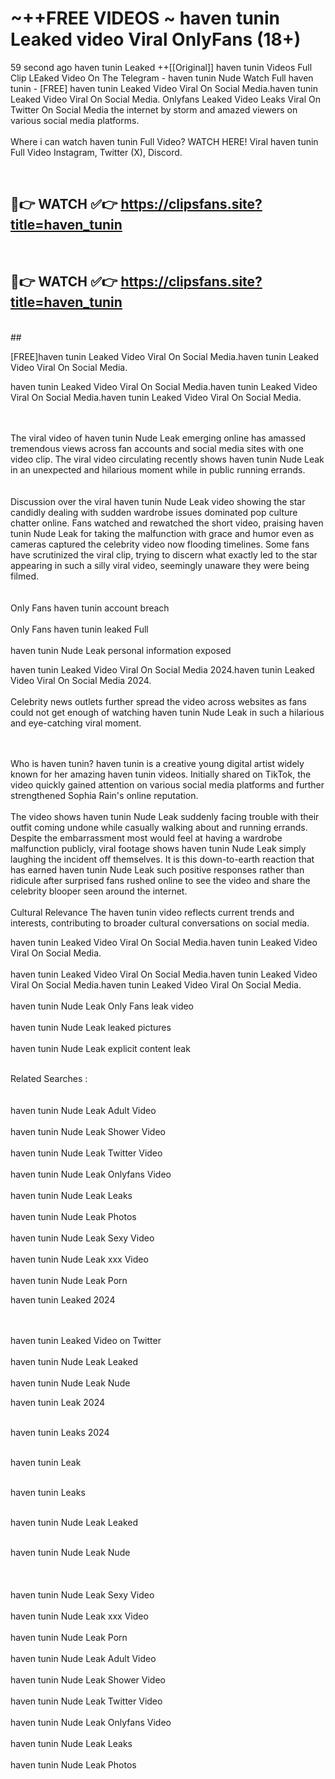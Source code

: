 # ~++FREE VIDEOS ~ haven tunin Leaked video Viral OnlyFans (18+)<br>


59 second ago haven tunin Leaked ++[[Original]] haven tunin Videos Full Clip LEaked Video On The Telegram  - haven tunin Nude  Watch Full haven tunin - [FREE] haven tunin Leaked Video Viral On Social Media.haven tunin Leaked Video Viral On Social Media.   Onlyfans Leaked Video Leaks Viral On Twitter On Social Media the internet by storm and amazed viewers on various social media platforms. <br><br>
Where i can watch haven tunin Full Video? WATCH HERE! Viral haven tunin Full Video Instagram, Twitter (X), Discord. <br>


 <br>

##  🔴👉 WATCH ✅👉  <a href="https://clipsfans.site?title=haven_tunin&ref=git">https://clipsfans.site?title=haven_tunin</a> <br>
  <br>

##  🔴👉 WATCH ✅👉  <a href="https://clipsfans.site?title=haven_tunin&ref=git">https://clipsfans.site?title=haven_tunin</a> <br>
  <br>
  ##



[FREE]haven tunin Leaked Video Viral On Social Media.haven tunin Leaked Video Viral On Social Media. <br>

haven tunin Leaked Video Viral On Social Media.haven tunin Leaked Video Viral On Social Media.haven tunin Leaked Video Viral On Social Media. <br>


  <br>

  <br>
The viral video of haven tunin Nude Leak emerging online has amassed tremendous views across fan accounts and social media sites with one video clip. The viral video circulating recently shows haven tunin Nude Leak in an unexpected and hilarious moment while in public running errands.<br>
<br>


<br>
Discussion over the viral haven tunin Nude Leak video showing the star candidly dealing with sudden wardrobe issues dominated pop culture chatter online. Fans watched and rewatched the short video, praising haven tunin Nude Leak for taking the malfunction with grace and humor even as cameras captured the celebrity video now flooding timelines. Some fans have scrutinized the viral clip, trying to discern what exactly led to the star appearing in such a silly viral video, seemingly unaware they were being filmed.<br>
<br>
<br> 
Only Fans haven tunin account breach<br>
<br>
Only Fans haven tunin leaked Full <br>
<br>
haven tunin Nude Leak personal information exposed<br>

haven tunin Leaked Video Viral On Social Media 2024.haven tunin Leaked Video Viral On Social Media 2024. <br>
<br>
Celebrity news outlets further spread the video across websites as fans could not get enough of watching haven tunin Nude Leak in such a hilarious and eye-catching viral moment.<br>
<br>

<br>
Who is haven tunin? haven tunin is a creative young digital artist widely known for her amazing haven tunin videos. Initially shared on TikTok, the video quickly gained attention on various social media platforms and further strengthened Sophia Rain's online reputation.<br>
<br>
The video shows haven tunin Nude Leak suddenly facing trouble with their outfit coming undone while casually walking about and running errands. Despite the embarrassment most would feel at having a wardrobe malfunction publicly, viral footage shows haven tunin Nude Leak simply laughing the incident off themselves. It is this down-to-earth reaction that has earned haven tunin Nude Leak such positive responses rather than ridicule after surprised fans rushed online to see the video and share the celebrity blooper seen around the internet.<br>
<br>
Cultural Relevance The haven tunin video reflects current trends and interests, contributing to broader cultural conversations on social media.<br>

haven tunin Leaked Video Viral On Social Media.haven tunin Leaked Video Viral On Social Media.<br>
<br>
haven tunin Leaked Video Viral On Social Media.haven tunin Leaked Video Viral On Social Media.haven tunin Leaked Video Viral On Social Media.<br>
<br>
haven tunin Nude Leak Only Fans leak video<br>
<br>
haven tunin Nude Leak leaked pictures<br>
<br>
haven tunin Nude Leak explicit content leak<br>


<br>
Related Searches :<br>
<br>

<br>
haven tunin Nude Leak Adult Video<br>
<br>
haven tunin Nude Leak Shower Video<br>
<br>
haven tunin Nude Leak Twitter Video<br>
<br>
haven tunin Nude Leak Onlyfans Video<br>
<br>
haven tunin Nude Leak Leaks<br>
<br>
haven tunin Nude Leak Photos<br>

<br>
haven tunin Nude Leak Sexy Video<br>
<br>
haven tunin Nude Leak xxx Video<br>
<br>
haven tunin Nude Leak Porn<br>

haven tunin  Leaked 2024 <br> <br>
<br>

haven tunin Leaked Video on Twitter <br>
<br>
haven tunin Nude Leak Leaked<br>
<br>
haven tunin Nude Leak Nude<br>


haven tunin  Leak 2024 <br> <br>



haven tunin  Leaks 2024 <br> <br>



 
haven tunin  Leak<br> <br>



haven tunin  Leaks<br> <br>


haven tunin Nude Leak Leaked<br> <br>

haven tunin Nude Leak Nude<br> <br>
<br> <br>
haven tunin Nude Leak Sexy Video
<br> <br>
haven tunin Nude Leak xxx Video
<br> <br>
haven tunin Nude Leak Porn
<br> <br>
haven tunin Nude Leak Adult Video
<br> <br>
haven tunin Nude Leak Shower Video
<br> <br>
haven tunin Nude Leak Twitter Video
<br> <br>
haven tunin Nude Leak Onlyfans Video
<br> <br>
haven tunin Nude Leak Leaks
<br> <br>
haven tunin Nude Leak Photos






</p>




 



</p>










